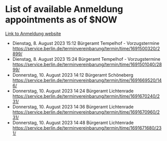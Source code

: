 # List of available Anmeldung appointments as of $NOW
[Link to Anmeldung website](https://service.berlin.de/terminvereinbarung/termin/tag.php?termin=1&anliegen[]=120686&dienstleisterlist=122210,122217,327316,122219,327312,122227,327314,122231,327346,122243,327348,122254,122252,329742,122260,329745,122262,329748,122271,327278,122273,327274,122277,327276,330436,122280,327294,122282,327290,122284,327292,122291,327270,122285,327266,122286,327264,122296,327268,150230,329760,122297,327286,122294,327284,122312,329763,122314,329775,122304,327330,122311,327334,122309,327332,317869,122281,327352,122279,329772,122283,122276,327324,122274,327326,122267,329766,122246,327318,122251,327320,122257,327322,122208,327298,122226,327300&herkunft=http%3A%2F%2Fservice.berlin.de%2Fdienstleistung%2F120686%2F)
- Dienstag, 8. August 2023 15:12 Bürgeramt Tempelhof - Vorzugstermine https://service.berlin.de/terminvereinbarung/termin/time/1691500320/2899/
- Dienstag, 8. August 2023 15:24 Bürgeramt Tempelhof - Vorzugstermine https://service.berlin.de/terminvereinbarung/termin/time/1691501040/2899/
- Donnerstag, 10. August 2023 14:12 Bürgeramt Schöneberg https://service.berlin.de/terminvereinbarung/termin/time/1691669520/146/
- Donnerstag, 10. August 2023 14:24 Bürgeramt Lichtenrade https://service.berlin.de/terminvereinbarung/termin/time/1691670240/231/
- Donnerstag, 10. August 2023 14:36 Bürgeramt Lichtenrade https://service.berlin.de/terminvereinbarung/termin/time/1691670960/231/
- Donnerstag, 10. August 2023 14:48 Bürgeramt Lichtenrade https://service.berlin.de/terminvereinbarung/termin/time/1691671680/231/
